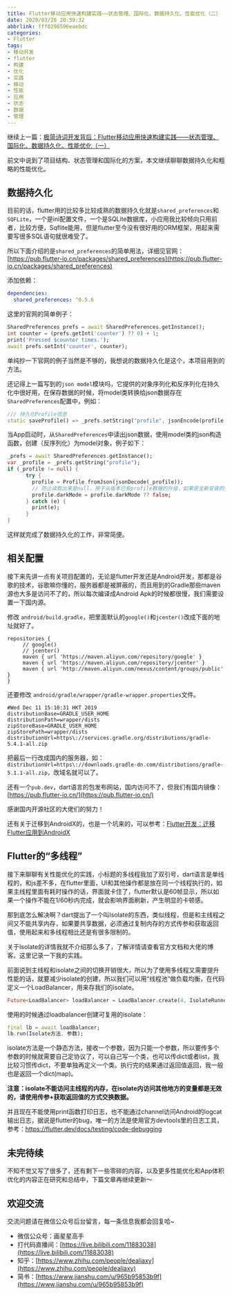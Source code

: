 ```yaml
---
title: Flutter移动应用快速构建实践——状态管理、国际化、数据持久化、性能优化（二）
date: 2020/03/28 20:59:32
abbrlink: fff0298596eaebdc
categories:
- Flutter
tags:
- 移动开发
- flutter
- 构建
- 优化
- 实践
- 移动
- 性能
- 应用
- 状态
- 数据
- 管理
---
```

继续上一篇：[极简诗词开发背后：Flutter移动应用快速构建实践——状态管理、国际化、数据持久化、性能优化（一）](https://zhuanlan.zhihu.com/p/100235769)

前文中说到了项目结构、状态管理和国际化的方案，本文继续聊聊数据持久化和粗略的性能优化。

## 数据持久化
目前的话，flutter用的比较多比较成熟的数据持久化就是`shared_preferences`和`SQFLite`，一个是ini配置文件，一个是SQLite数据库，小应用我比较倾向只用前者，比较方便，Sqflite能用，但是flutter至今没有很好用的ORM框架，用起来需要写很多SQL语句就很难受了。

所以下面介绍的是`shared_preferences`的简单用法，详细见官网：[https://pub.flutter-io.cn/packages/shared_preferences](https://pub.flutter-io.cn/packages/shared_preferences)

添加依赖：
```yaml
dependencies:
  shared_preferences: ^0.5.6
```

这里的官网的简单例子：
```dart
SharedPreferences prefs = await SharedPreferences.getInstance();
int counter = (prefs.getInt('counter') ?? 0) + 1;
print('Pressed $counter times.');
await prefs.setInt('counter', counter);
```

单纯抄一下官网的例子当然是不够的，我想说的数据持久化是这个，本项目用到的方法。

还记得上一篇写到的`json model`模块吗，它提供的对象序列化和反序列化在持久化中很好用，在保存数据的时候，将model类转换给json数据存在`SharedPreferences`配置中，例如：

```dart
/// 持久化Profile信息
static saveProfile() => _prefs.setString("profile", jsonEncode(profile.toJson()));
```

当App启动时，从`SharedPreferences`中读出json数据，使用model类的json构造函数，创建（反序列化）为model对象，例子如下：

```dart
_prefs = await SharedPreferences.getInstance();
var _profile = _prefs.getString("profile");
if (_profile != null) {
      try {
        profile = Profile.fromJson(jsonDecode(_profile));
        // 防止读取出来是null，用于从版本已有profile数据的升级，如果是全新安装的没有这个问题
        profile.darkMode = profile.darkMode ?? false;
      } catch (e) {
        print(e);
      }
}
```

这样就完成了数据持久化的工作，非常简便。

## 相关配置

接下来先讲一点有关项目配置的，无论是flutter开发还是Android开发，那都是谷歌的技术，谷歌嘛你懂的，服务器都是被屏蔽的，而且用到的Gradle那些maven源也大多是访问不了的，所以每次编译成Android Apk的时候都很慢，我们需要设置一下国内源。

修改 `android/build.gradle`，把里面默认的`google()`和`jcenter()`改成下面的地址就好了。

```
repositories {
     // google()
     // jcenter()
     maven { url 'https://maven.aliyun.com/repository/google' }
     maven { url 'https://maven.aliyun.com/repository/jcenter' }
     maven { url 'http://maven.aliyun.com/nexus/content/groups/public' }
}
```

还要修改 `android/gradle/wrapper/gradle-wrapper.properties`文件。

```
#Wed Dec 11 15:10:31 HKT 2019
distributionBase=GRADLE_USER_HOME
distributionPath=wrapper/dists
zipStoreBase=GRADLE_USER_HOME
zipStorePath=wrapper/dists
distributionUrl=https\://services.gradle.org/distributions/gradle-5.4.1-all.zip
```

把最后一行改成国内的服务器，如：`distributionUrl=https\://downloads.gradle-dn.com/distributions/gradle-5.1.1-all.zip`，改域名就可以了。

还有一个`pub.dev`，dart语言的包发布网站，国内访问不了，但我们有国内镜像：[https://pub.flutter-io.cn/](https://pub.flutter-io.cn/)

感谢国内开源社区的大佬们的努力！

还有关于迁移到AndroidX的，也是一个坑来的，可以参考：[Flutter开发：迁移Flutter应用到AndroidX](https://www.jianshu.com/p/0de8fb1197fd)

## Flutter的“多线程”
接下来聊聊有关性能优化的实践，小标题的多线程我加了双引号，dart语言是单线程的，和js差不多，在flutter里面，UI和其他操作都是放在同一个线程执行的，如果主线程里面有耗时操作的话，界面就卡住了，flutter默认是60帧显示，所以如果一个操作不能在1/60秒内完成，就会影响界面刷新，产生明显的卡顿感。

那到底怎么解决啊？dart提出了一个叫Isolate的东西，类似线程，但是和主线程之间又不能共享内存，如果要共享数据，必须通过复制内存的方式传参和获取返回值，使用起来和多线程相比还是有很多限制的。

关于Isolate的详情我就不介绍那么多了，了解详情请查看官方文档和大佬的博客。这里记录一下我的实践。

前面说到主线程和isolate之间的切换开销很大，所以为了使用多线程又需要提升性能的话，就要减少isolate的创建，所以我们可以用“线程池”做负载均衡，在代码定义一个LoadBalancer，用来存我们的isolate。

```dart
Future<LoadBalancer> loadBalancer = LoadBalancer.create(4, IsolateRunner.spawn);
```

使用的时候通过loadbalancer创建可复用的isolate：
```dart
final lb = await loadBalancer;
lb.run(Isolate方法, 参数);
```

isolate方法是一个静态方法，接收一个参数，因为只能一个参数，所以要传多个参数的时候就需要自己定协议了，可以自己写一个类，也可以传dict或者list，我比较习惯传dict，不要单独再定义一个类。执行完的结果通过返回值返回，我一般也是返回一个dict(map)。

**注意：isolate不能访问主线程的内存，在isolate内访问其他地方的变量都是无效的，请使用传参+获取返回值的方式交换数据。**

并且现在不能使用print函数打印日志，也不能通过channel访问Android的logcat输出日志，据说是flutter的bug，唯一的方法是使用官方devtools里的日志工具，参考：https://flutter.dev/docs/testing/code-debugging

## 未完待续
不知不觉又写了很多了，还有剩下一些零碎的内容，以及更多性能优化和App体积优化的内容正在研究和总结中，下篇文章再继续更新～

## 欢迎交流
交流问题请在微信公众号后台留言，每一条信息我都会回复哈~
- 微信公众号：画星星高手
- 打代码直播间：[https://live.bilibili.com/11883038](https://live.bilibili.com/11883038)
- 知乎：[https://www.zhihu.com/people/dealiaxy](https://www.zhihu.com/people/dealiaxy)
- 简书：[https://www.jianshu.com/u/965b95853b9f](https://www.jianshu.com/u/965b95853b9f)
